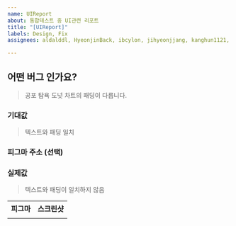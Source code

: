 ```yaml
---
name: UIReport
about: 통합테스트 중 UI관련 리포트
title: "[UIReport]"
labels: Design, Fix
assignees: aldalddl, HyeonjinBack, ibcylon, jihyeonjjang, kanghun1121, kitcat-s, leekangho0

---
```


## 어떤 버그 인가요?
> 공포 탐욕 도넛 차트의 패딩이 다릅니다.

### 기대값
> 텍스트와 패딩 일치

### 피그마 주소 (선택)
>

### 실제값
> 텍스트와 패딩이 일치하지 않음

<table>
<tr>
<th>피그마</th>
<th>스크린샷</th>
</tr>
<tr>
<td>
</td>
</tr>
</table>
